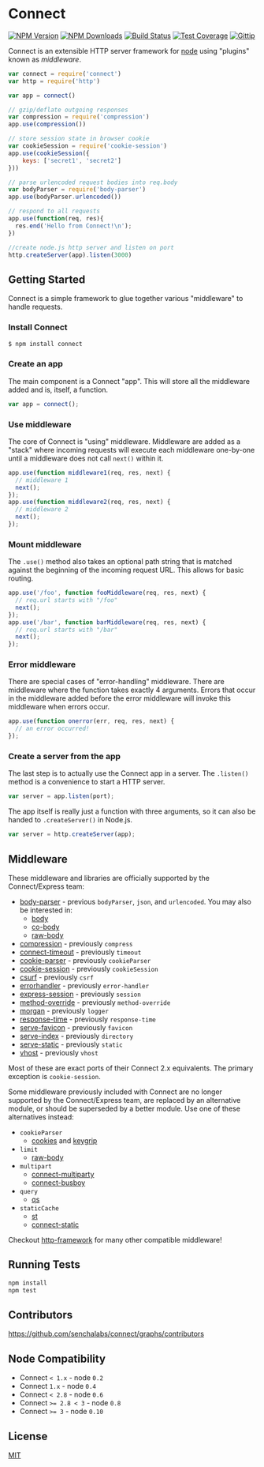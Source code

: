 # Connect

[![NPM Version][npm-image]][npm-url]
[![NPM Downloads][downloads-image]][downloads-url]
[![Build Status][travis-image]][travis-url]
[![Test Coverage][coveralls-image]][coveralls-url]
[![Gittip][gittip-image]][gittip-url]

  Connect is an extensible HTTP server framework for [node](http://nodejs.org) using "plugins" known as _middleware_.

```js
var connect = require('connect')
var http = require('http')

var app = connect()

// gzip/deflate outgoing responses
var compression = require('compression')
app.use(compression())

// store session state in browser cookie
var cookieSession = require('cookie-session')
app.use(cookieSession({
    keys: ['secret1', 'secret2']
}))

// parse urlencoded request bodies into req.body
var bodyParser = require('body-parser')
app.use(bodyParser.urlencoded())

// respond to all requests
app.use(function(req, res){
  res.end('Hello from Connect!\n');
})

//create node.js http server and listen on port
http.createServer(app).listen(3000)
```

## Getting Started

Connect is a simple framework to glue together various "middleware" to handle requests.

### Install Connect

```sh
$ npm install connect
```

### Create an app

The main component is a Connect "app". This will store all the middleware
added and is, itself, a function.

```js
var app = connect();
```

### Use middleware

The core of Connect is "using" middleware. Middleware are added as a "stack"
where incoming requests will execute each middleware one-by-one until a middleware
does not call `next()` within it.

```js
app.use(function middleware1(req, res, next) {
  // middleware 1
  next();
});
app.use(function middleware2(req, res, next) {
  // middleware 2
  next();
});
```

### Mount middleware

The `.use()` method also takes an optional path string that is matched against
the beginning of the incoming request URL. This allows for basic routing.

```js
app.use('/foo', function fooMiddleware(req, res, next) {
  // req.url starts with "/foo"
  next();
});
app.use('/bar', function barMiddleware(req, res, next) {
  // req.url starts with "/bar"
  next();
});
```

### Error middleware

There are special cases of "error-handling" middleware. There are middleware
where the function takes exactly 4 arguments. Errors that occur in the middleware
added before the error middleware will invoke this middleware when errors occur.

```js
app.use(function onerror(err, req, res, next) {
  // an error occurred!
});
```

### Create a server from the app

The last step is to actually use the Connect app in a server. The `.listen()` method
is a convenience to start a HTTP server.

```js
var server = app.listen(port);
```

The app itself is really just a function with three arguments, so it can also be handed
to `.createServer()` in Node.js.

```js
var server = http.createServer(app);
```

## Middleware

These middleware and libraries are officially supported by the Connect/Express team:

  - [body-parser](https://github.com/expressjs/body-parser) - previous `bodyParser`, `json`, and `urlencoded`. You may also be interested in:
    - [body](https://github.com/raynos/body)
    - [co-body](https://github.com/visionmedia/co-body)
    - [raw-body](https://github.com/stream-utils/raw-body)
  - [compression](https://github.com/expressjs/compression) - previously `compress`
  - [connect-timeout](https://github.com/expressjs/timeout) - previously `timeout`
  - [cookie-parser](https://github.com/expressjs/cookie-parser) - previously `cookieParser`
  - [cookie-session](https://github.com/expressjs/cookie-session) - previously `cookieSession`
  - [csurf](https://github.com/expressjs/csurf) - previously `csrf`
  - [errorhandler](https://github.com/expressjs/errorhandler) - previously `error-handler`
  - [express-session](https://github.com/expressjs/session) - previously `session`
  - [method-override](https://github.com/expressjs/method-override) - previously `method-override`
  - [morgan](https://github.com/expressjs/morgan) - previously `logger`
  - [response-time](https://github.com/expressjs/response-time) - previously `response-time`
  - [serve-favicon](https://github.com/expressjs/serve-favicon) - previously `favicon`
  - [serve-index](https://github.com/expressjs/serve-index) - previously `directory`
  - [serve-static](https://github.com/expressjs/serve-static) - previously `static`
  - [vhost](https://github.com/expressjs/vhost) - previously `vhost`

Most of these are exact ports of their Connect 2.x equivalents. The primary exception is `cookie-session`.

Some middleware previously included with Connect are no longer supported by the Connect/Express team, are replaced by an alternative module, or should be superseded by a better module. Use one of these alternatives instead:

  - `cookieParser`
    - [cookies](https://github.com/jed/cookies) and [keygrip](https://github.com/jed/keygrip)
  - `limit`
    - [raw-body](https://github.com/stream-utils/raw-body)
  - `multipart`
    - [connect-multiparty](https://github.com/superjoe30/connect-multiparty)
    - [connect-busboy](https://github.com/mscdex/connect-busboy)
  - `query`
    - [qs](https://github.com/hapijs/qs)
  - `staticCache`
    - [st](https://github.com/isaacs/st)
    - [connect-static](https://github.com/andrewrk/connect-static)

Checkout [http-framework](https://github.com/Raynos/http-framework/wiki/Modules) for many other compatible middleware! 

## Running Tests

```bash
npm install
npm test
```

## Contributors

 https://github.com/senchalabs/connect/graphs/contributors

## Node Compatibility

  - Connect `< 1.x` - node `0.2`
  - Connect `1.x` - node `0.4`
  - Connect `< 2.8` - node `0.6`
  - Connect `>= 2.8 < 3` - node `0.8`
  - Connect `>= 3` - node `0.10`

## License

[MIT](LICENSE)

[npm-image]: https://img.shields.io/npm/v/connect.svg?style=flat
[npm-url]: https://npmjs.org/package/connect
[travis-image]: https://img.shields.io/travis/senchalabs/connect.svg?style=flat
[travis-url]: https://travis-ci.org/senchalabs/connect
[coveralls-image]: https://img.shields.io/coveralls/senchalabs/connect.svg?style=flat
[coveralls-url]: https://coveralls.io/r/senchalabs/connect
[downloads-image]: https://img.shields.io/npm/dm/connect.svg?style=flat
[downloads-url]: https://npmjs.org/package/connect
[gittip-image]: https://img.shields.io/gittip/dougwilson.svg?style=flat
[gittip-url]: https://www.gittip.com/dougwilson/
